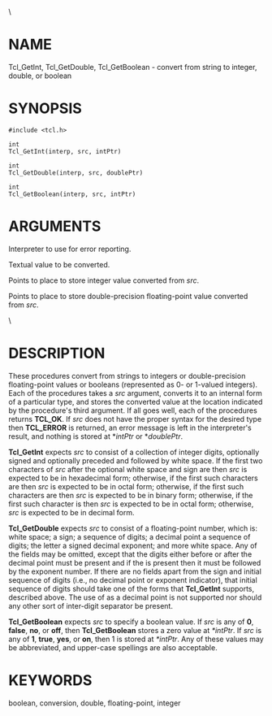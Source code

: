 \

# NAME

Tcl_GetInt, Tcl_GetDouble, Tcl_GetBoolean - convert from string to
integer, double, or boolean

# SYNOPSIS

    #include <tcl.h>

    int
    Tcl_GetInt(interp, src, intPtr)

    int
    Tcl_GetDouble(interp, src, doublePtr)

    int
    Tcl_GetBoolean(interp, src, intPtr)

# ARGUMENTS

Interpreter to use for error reporting.

Textual value to be converted.

Points to place to store integer value converted from *src*.

Points to place to store double-precision floating-point value converted
from *src*.

\

# DESCRIPTION

These procedures convert from strings to integers or double-precision
floating-point values or booleans (represented as 0- or 1-valued
integers). Each of the procedures takes a *src* argument, converts it to
an internal form of a particular type, and stores the converted value at
the location indicated by the procedure\'s third argument. If all goes
well, each of the procedures returns **TCL_OK**. If *src* does not have
the proper syntax for the desired type then **TCL_ERROR** is returned,
an error message is left in the interpreter\'s result, and nothing is
stored at \**intPtr* or \**doublePtr*.

**Tcl_GetInt** expects *src* to consist of a collection of integer
digits, optionally signed and optionally preceded and followed by white
space. If the first two characters of *src* after the optional white
space and sign are then *src* is expected to be in hexadecimal form;
otherwise, if the first such characters are then *src* is expected to be
in octal form; otherwise, if the first such characters are then *src* is
expected to be in binary form; otherwise, if the first such character is
then *src* is expected to be in octal form; otherwise, *src* is expected
to be in decimal form.

**Tcl_GetDouble** expects *src* to consist of a floating-point number,
which is: white space; a sign; a sequence of digits; a decimal point a
sequence of digits; the letter a signed decimal exponent; and more white
space. Any of the fields may be omitted, except that the digits either
before or after the decimal point must be present and if the is present
then it must be followed by the exponent number. If there are no fields
apart from the sign and initial sequence of digits (i.e., no decimal
point or exponent indicator), that initial sequence of digits should
take one of the forms that **Tcl_GetInt** supports, described above. The
use of as a decimal point is not supported nor should any other sort of
inter-digit separator be present.

**Tcl_GetBoolean** expects *src* to specify a boolean value. If *src* is
any of **0**, **false**, **no**, or **off**, then **Tcl_GetBoolean**
stores a zero value at *\*intPtr*. If *src* is any of **1**, **true**,
**yes**, or **on**, then 1 is stored at *\*intPtr*. Any of these values
may be abbreviated, and upper-case spellings are also acceptable.

# KEYWORDS

boolean, conversion, double, floating-point, integer
